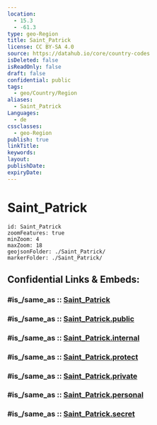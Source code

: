 ```yaml
---
location:
  - 15.3
  - -61.3
type: geo-Region
title: Saint_Patrick
license: CC BY-SA 4.0
source: https://datahub.io/core/country-codes
isDeleted: false
isReadOnly: false
draft: false
confidential: public
tags:
  - geo/Country/Region
aliases:
  - Saint_Patrick
Languages:
  - de
cssclasses:
  - geo-Region
publish: true
linkTitle:
keywords:
layout:
publishDate:
expiryDate:
---
```


# Saint_Patrick

```leaflet
id: Saint_Patrick
zoomFeatures: true 
minZoom: 4 
maxZoom: 18
geojsonFolder: ./Saint_Patrick/
markerFolder: ./Saint_Patrick/
```


## Confidential Links & Embeds: 

### #is_/same_as :: [Saint_Patrick](/_Standards/Earth/Continent/America~Caribbean/Dominica/parishes~Dominica/Saint_Patrick.md) 

### #is_/same_as :: [Saint_Patrick.public](/_public/Earth/Continent/America~Caribbean/Dominica/parishes~Dominica/Saint_Patrick.public.md) 

### #is_/same_as :: [Saint_Patrick.internal](/_internal/Earth/Continent/America~Caribbean/Dominica/parishes~Dominica/Saint_Patrick.internal.md) 

### #is_/same_as :: [Saint_Patrick.protect](/_protect/Earth/Continent/America~Caribbean/Dominica/parishes~Dominica/Saint_Patrick.protect.md) 

### #is_/same_as :: [Saint_Patrick.private](/_private/Earth/Continent/America~Caribbean/Dominica/parishes~Dominica/Saint_Patrick.private.md) 

### #is_/same_as :: [Saint_Patrick.personal](/_personal/Earth/Continent/America~Caribbean/Dominica/parishes~Dominica/Saint_Patrick.personal.md) 

### #is_/same_as :: [Saint_Patrick.secret](/_secret/Earth/Continent/America~Caribbean/Dominica/parishes~Dominica/Saint_Patrick.secret.md)

